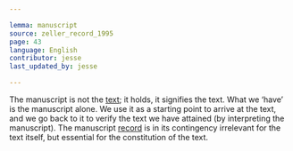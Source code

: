 ```yaml
---

lemma: manuscript
source: zeller_record_1995
page: 43
language: English
contributor: jesse
last_updated_by: jesse

---
```

The manuscript is not the [text](text.html); it holds, it signifies the text. What we ‘have’ is the manuscript alone. We use it as a starting point to arrive at the text, and we go back to it to verify the text we have attained (by interpreting the manuscript). The manuscript [record](record.html) is in its contingency irrelevant for the text itself, but essential for the constitution of the text.
